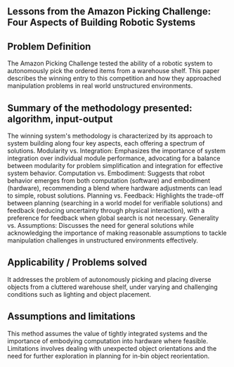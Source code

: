 ## Lessons from the Amazon Picking Challenge: Four Aspects of Building Robotic Systems

## Problem Definition
The Amazon Picking Challenge tested the ability of a robotic system to autonomously pick the ordered items from a warehouse shelf. This paper describes the winning entry to this competition and how they approached manipulation problems in real world unstructured environments.
## Summary of the methodology presented: algorithm, input-output
The winning system's methodology is characterized by its approach to system building along four key aspects, each offering a spectrum of solutions.
Modularity vs. Integration: Emphasizes the importance of system integration over individual module performance, advocating for a balance between modularity for problem simplification and integration for effective system behavior.
Computation vs. Embodiment: Suggests that robot behavior emerges from both computation (software) and embodiment (hardware), recommending a blend where hardware adjustments can lead to simple, robust solutions.
Planning vs. Feedback: Highlights the trade-off between planning (searching in a world model for verifiable solutions) and feedback (reducing uncertainty through physical interaction), with a preference for feedback when global search is not necessary.
Generality vs. Assumptions: Discusses the need for general solutions while acknowledging the importance of making reasonable assumptions to tackle manipulation challenges in unstructured environments effectively.

## Applicability / Problems solved
It addresses the problem of autonomously picking and placing diverse objects from a cluttered warehouse shelf, under varying and challenging conditions such as lighting and object placement.
## Assumptions and limitations
This method assumes the value of tightly integrated systems and the importance of embodying computation into hardware where feasible. Limitations involves dealing with unexpected object orientations and the need for further exploration in planning for in-bin object reorientation. 
